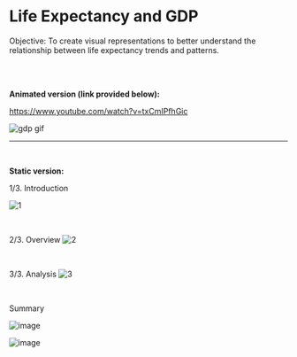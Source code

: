 # Life Expectancy and GDP 

Objective: To create visual representations to better understand the relationship between life expectancy trends and patterns.

<br><br>

**Animated version (link provided below):**

https://www.youtube.com/watch?v=txCmIPfhGic

![gdp gif](https://github.com/user-attachments/assets/6485f8a2-0d80-4e72-a486-88adc64a6d1b)

---

<br>

**Static version:**

1/3. Introduction

![1](https://github.com/user-attachments/assets/77e2dae9-7fd3-4b0e-9449-cb14ce50f8cf)

<br>

2/3. Overview
![2](https://github.com/user-attachments/assets/30fcbfed-3885-4d68-a938-fbc625b9d8d8)

<br>

3/3. Analysis
![3](https://github.com/user-attachments/assets/d5e9b9c6-6655-49e6-bb6d-e39bbfab283e)

<br>

Summary

![image](https://github.com/user-attachments/assets/bb28535e-c105-494c-866e-c3c380b0eebf)

![image](https://github.com/user-attachments/assets/d5b4cc2d-41ea-4078-bef1-189d032cb6a5)

